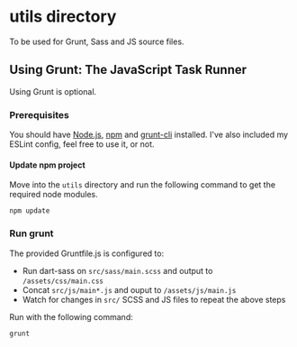 # utils directory

To be used for Grunt, Sass and JS source files. 

## Using Grunt: The JavaScript Task Runner

Using Grunt is optional.

### Prerequisites

You should have [Node.js](https://nodejs.org/en/), [npm](https://www.npmjs.com/) and [grunt-cli](https://gruntjs.com/using-the-cli) installed. I've also included my ESLint config, feel free to use it, or not. 

#### Update npm project

Move into the `utils` directory and run the following command to get the required node modules. 

```
npm update
```

### Run grunt

The provided Gruntfile.js is configured to:

 * Run dart-sass on `src/sass/main.scss` and output to `/assets/css/main.css`
 * Concat `src/js/main*.js` and ouput to `/assets/js/main.js`
 * Watch for changes in `src/` SCSS and JS files to repeat the above steps

Run with the following command:

```
grunt
```
